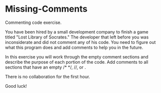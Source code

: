 # Missing-Comments
Commenting code exercise.

You have been hired by a small development company to finish
a game titled "Lost Library of Socrates." The developer that left
before you was inconsiderate and did not comment any of his code.
You need to figure out what this program does and add comments to
help you in the future.

In this exercise you will work through the empty comment sections
and describe the purpose of each portion of the code.
Add comments to all sections that have an empty /* */, //, or <!-- -->.

There is no collaboration for the first hour.

Good luck!
